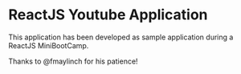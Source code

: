 # ReactJS Youtube Application

This application has been developed as sample application during a ReactJS MiniBootCamp.

Thanks to @fmaylinch for his patience!